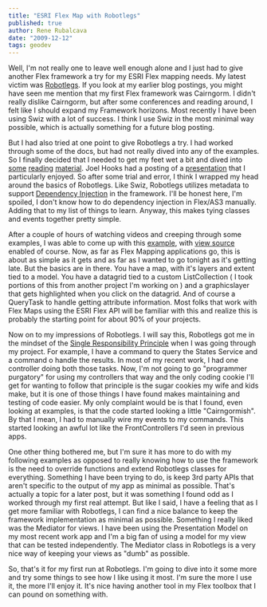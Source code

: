 ```yaml
---
title: "ESRI Flex Map with Robotlegs"
published: true
author: Rene Rubalcava
date: "2009-12-12"
tags: geodev
---
```


Well, I'm not really one to leave well enough alone and I just had to give another Flex framework a try for my ESRI Flex mapping needs. My latest victim was [Robotlegs](http://www.robotlegs.org/). If you look at my earlier blog postings, you might have seen me mention that my first Flex framework was Cairngorm. I didn't really dislike Cairngorm, but after some conferences and reading around, I felt like I should expand my Framework horizons. Most recently I have been using Swiz with a lot of success. I think I use Swiz in the most minimal way possible, which is actually something for a future blog posting.

  

But I had also tried at one point to give Robotlegs a try. I had worked through some of the docs, but had not really dived into any of the examples. So I finally decided that I needed to get my feet wet a bit and dived into [some](http://www.vimeo.com/7524637) [reading](http://www.vimeo.com/7569666) [material](http://joelhooks.com/). Joel Hooks had a posting of a [presentation](http://joelhooks.com/2009/11/14/texflex09-robotlegs-slides-and-a-robotlegs-t-shirt-giveaway/) that I particularly enjoyed. So after some trial and error, I think I wrapped my head around the basics of Robotlegs. Like Swiz, Robotlegs utilizes metadata to support [Dependency Injection](http://wiki.github.com/robotlegs/robotlegs-framework/best-practices#dependencyinjection) in the framework. I'll be honest here, I'm spoiled, I don't know how to do dependency injection in Flex/AS3 manually. Adding that to my list of things to learn. Anyway, this makes tying classes and events together pretty simple.

  

After a couple of hours of watching videos and creeping through some examples, I was able to come up with this [example](http://odoe.net/thelab/flex/robotlegsmap/RobotLegsMap.html), with [view source](http://odoe.net/thelab/flex/robotlegsmap/srcview/index.html) enabled of course. Now, as far as Flex Mapping applications go, this is about as simple as it gets and as far as I wanted to go tonight as it's getting late. But the basics are in there. You have a map, with it's layers and extent tied to a model. You have a datagrid tied to a custom ListCollection ( I took portions of this from another project I'm working on ) and a graphicslayer that gets highlighted when you click on the datagrid. And of course a QueryTask to handle getting attribute information. Most folks that work with Flex Maps using the ESRI Flex API will be familiar with this and realize this is probably the starting point for about 90% of your projects.

  

Now on to my impressions of Robotlegs. I will say this, Robotlegs got me in the mindset of the [Single Responsibility Principle](http://en.wikipedia.org/wiki/Single_responsibility_principle) when I was going through my project. For example, I have a command to query the States Service and a command o handle the results. In most of my recent work, I had one controller doing both those tasks. Now, I'm not going to go "programmer purgatory" for using my controllers that way and the only coding cookie I'll get for wanting to follow that principle is the sugar cookies my wife and kids make, but it is one of those things I have found makes maintaining and testing of code easier. My only complaint would be is that I found, even looking at examples, is that the code started looking a little "Cairngormish". By that I mean, I had to manually wire my events to my commands. This started looking an awful lot like the FrontControllers I'd seen in previous apps.

  

One other thing bothered me, but I'm sure it has more to do with my following examples as opposed to really knowing how to use the framework is the need to override functions and extend Robotlegs classes for everything. Something I have been trying to do, is keep 3rd party APIs that aren't specific to the output of my app as minimal as possible. That's actually a topic for a later post, but it was something I found odd as I worked through my first real attempt. But like I said, I have a feeling that as I get more familiar with Robotlegs, I can find a nice balance to keep the framework implementation as minimal as possible. Something I really liked was the Mediator for views. I have been using the Presentation Model on my most recent work app and I'm a big fan of using a model for my view that can be tested independently. The Mediator class in Robotlegs is a very nice way of keeping your views as "dumb" as possible.

  

So, that's it for my first run at Robotlegs. I'm going to dive into it some more and try some things to see how I like using it most. I'm sure the more I use it, the more I'll enjoy it. It's nice having another tool in my Flex toolbox that I can pound on something with.

